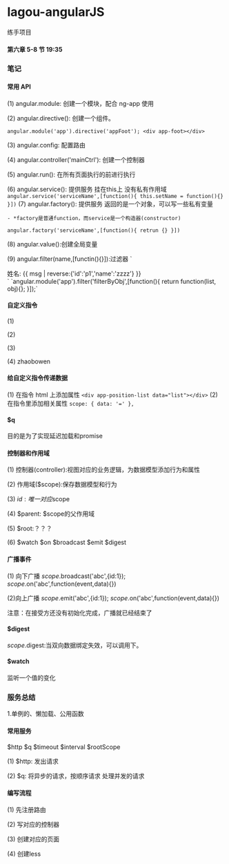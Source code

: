 # lagou-angularJS

练手项目

#### 第六章 5-8 节 19:35

### 笔记

#### 常用 API

(1) angular.module: 创建一个模块，配合 ng-app 使用

(2) angular.directive(): 创建一个组件。

`angular.module('app').directive('appFoot'); <div app-foot></div>`

(3) angular.config: 配置路由

(4) angular.controller('mainCtrl'): 创建一个控制器

(5) angular.run(): 在所有页面执行的前进行执行

(6) angular.service(): 提供服务 挂在this上 没有私有作用域
`angular.service('serviceName',[function(){
    this.setName = function(){}
}])`
(7) angular.factory(): 提供服务 返回的是一个对象，可以写一些私有变量

    - *factory是普通function，而service是一个构造器(constructor)

`angular.factory('serviceName',[function(){
    retrun {}
}])`

(8) angular.value():创建全局变量

(9) angular.filter(name,[functin(){}]):过滤器
`
<div ng-app="myApp" ng-controller="myCtrl">
姓名: {{ msg | reverse:{'id':'p1','name':'zzzz'} }}
</div>
`
`angular.module('app').filter('filterByObj',[function(){
    return function(list, obj){};
}]);`

#### 自定义指令

(1) <my-dir></my-dir>

(2) <span my-dir></span>

(3) <!-- directtive: my-dir -->

(4) <span class="my-dir">zhaobowen</span>

#### 给自定义指令传递数据

(1) 在指令 html 上添加属性
`<div app-position-list data="list"></div>`
(2) 在指令里添加相关属性
`scope: { data: '=' },`

#### $q

目的是为了实现延迟加载和promise

#### 控制器和作用域

(1) 控制器(controller):视图对应的业务逻辑，为数据模型添加行为和属性

(2) 作用域($scope):保存数据模型和行为

(3) $id: 唯一对应$scope

(4) $parent: $scope的父作用域

(5) $root:？？？

(6) $watch $on $broadcast $emit $digest

#### 广播事件

(1) 向下广播
$scope.$broadcast('abc',{id:1});
$scope.$on('abc',function(event,data){})

(2)向上广播
$scope.$emit('abc',{id:1});
$scope.$on('abc',function(event,data){})

注意：在接受方还没有初始化完成，广播就已经结束了

#### $digest

$scope.$digest:当双向数据绑定失效，可以调用下。

#### $watch

监听一个值的变化

### 服务总结

1.单例的、懒加载、公用函数

#### 常用服务

$http $q $timeout $interval $rootScope

(1) $http: 发出请求

(2) $q: 将异步的请求，按顺序请求 处理并发的请求

#### 编写流程

(1) 先注册路由

(2) 写对应的控制器

(3) 创建对应的页面

(4) 创建less